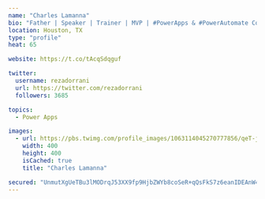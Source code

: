 ```yaml
---
name: "Charles Lamanna"
bio: "Father | Speaker | Trainer | MVP | #PowerApps & #PowerAutomate Community Super User | YouTuber Right-pointing triangle http://youtube.com/c/rezadorrani | Learn - Share - Clockwise rightwards and leftwards open circle arrows"
location: Houston, TX
type: "profile"
heat: 65

website: https://t.co/tAcqSdqguf

twitter:
  username: rezadorrani
  url: https://twitter.com/rezadorrani
  followers: 3685

topics:
  - Power Apps

images:
  - url: https://pbs.twimg.com/profile_images/1063114045270777856/qeT-jpWr_400x400.jpg
    width: 400
    height: 400
    isCached: true
    title: "Charles Lamanna"

secured: "UnmutXgUeTBu3lMODrqJ53XX9fp9HjbZWYb8coSeR+qQsFkS7z6eanIDEAnW43SasA8RRHS+J9jriywATHeqB5ZHpylXpffSS9sEpocfijemZ5gXHhZXnDhfjmqpatgKyWk5+xTYZnvkcGlymt3ikLbiAh5eJIsIPs7Gudw6bCjnJXLuusFL00Jjf+tOQtty4gl8YGkT2Y1GSZM+epmMlST7vFpeaUjPMd60w/5Lz0aMIBRIUQloXa8+qopajJ0C0w9qyKRbV5BxD6qdYVLyR3D1lz7rboDj09VHBte4LFMefQuI8MloOZHUIN5+rPy/GmCxQtNxs9bFf4xnTcWFwfPakZLtiVsUA8wHA9DyOzg441XKgpPu5yJHQ5pITgwrkyNlWkfqsuGhQFUoJN116oZZpA2vsEDDZ7BNhcF64mY=;g/IAC3oCh6Mby/c4x8HZDw=="
---
```


